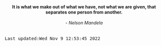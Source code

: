 
<div align="center"><b><span>It is what we make out of what we have, not what we are given, that separates one person from another.</span></b><br><br><i> - Nelson Mandela</i></div>
<br><br><kbd>Last updated:Wed Nov  9 12:53:45 2022</kbd>